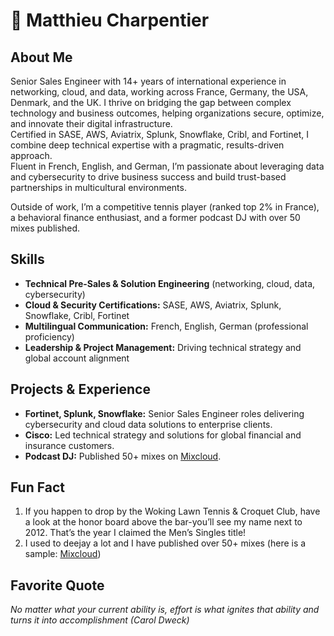 # 👋 Matthieu Charpentier

## About Me

Senior Sales Engineer with 14+ years of international experience in networking, cloud, and data, working across France, Germany, the USA, Denmark, and the UK. I thrive on bridging the gap between complex technology and business outcomes, helping organizations secure, optimize, and innovate their digital infrastructure.  
Certified in SASE, AWS, Aviatrix, Splunk, Snowflake, Cribl, and Fortinet, I combine deep technical expertise with a pragmatic, results-driven approach.  
Fluent in French, English, and German, I’m passionate about leveraging data and cybersecurity to drive business success and build trust-based partnerships in multicultural environments.

Outside of work, I’m a competitive tennis player (ranked top 2% in France), a behavioral finance enthusiast, and a former podcast DJ with over 50 mixes published.

## Skills

- **Technical Pre-Sales & Solution Engineering** (networking, cloud, data, cybersecurity)
- **Cloud & Security Certifications:** SASE, AWS, Aviatrix, Splunk, Snowflake, Cribl, Fortinet
- **Multilingual Communication:** French, English, German (professional proficiency)
- **Leadership & Project Management:** Driving technical strategy and global account alignment

## Projects & Experience

- **Fortinet, Splunk, Snowflake:** Senior Sales Engineer roles delivering cybersecurity and cloud data solutions to enterprise clients.
- **Cisco:** Led technical strategy and solutions for global financial and insurance customers.
- **Podcast DJ:** Published 50+ mixes on [Mixcloud](https://www.mixcloud.com/inod/stream/).

## Fun Fact

1. If you happen to drop by the Woking Lawn Tennis & Croquet Club, have a look at the honor board above the bar-you’ll see my name next to 2012. That’s the year I claimed the Men’s Singles title!
2. I used to deejay a lot and I have published over 50+ mixes (here is a sample: [Mixcloud](https://www.mixcloud.com/inod/stream/))

## Favorite Quote

_No matter what your current ability is, effort is what ignites that ability and turns it into accomplishment (Carol Dweck)_
